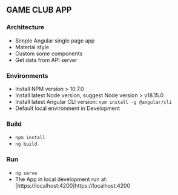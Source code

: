 ## GAME CLUB APP

### Architecture
- Simple Angular single page app
- Material style
- Custom some components
- Get data from API server

### Environments
- Install NPM version > 10.7.0
- Install latest Node version, suggest Node version > v18.15.0
- Install latest Angular CLI version: ```npm install -g @angular/cli```
- Default local environment in Development

### Build
- ```npm install```
- ```ng build```

### Run
- ```ng serve```
- The App in local development run at: [https://localhost:4200]https://localhost:4200
